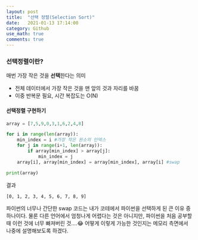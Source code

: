 ```yaml
---  
layout: post  
title:  "선택 정렬(Selection Sort)"  
date:   2021-01-13 17:14:00  
category: Github
use_math: true
comments: true
---  
```



### 선택정렬이란?
매번 가장 작은 것을 **선택**한다는 의미

- 전체 데이터에서 가장 작은 것을 맨 앞의 것과 자리를 바꿈
- 이중 반복문 필요, 시간 복잡도는 O(N)

#### 선택정렬 구현하기
```python
array = [7,5,9,0,3,1,6,2,4,8]

for i in range(len(array)):
    min_index = i #가장 작은 원소의 인덱스
    for j in range(i+1, len(array)):
        if array[min_index] > array[j]:
            min_index = j
    array[i], array[min_index] = array[min_index], array[i] #swap

print(array)
```
결과
```
[0, 1, 2, 3, 4, 5, 6, 7, 8, 9]
```

파이썬의 너무나 간단한 swap 코드는 내가 코테에서 파이썬을 선택하게 된 큰 이유 중 하나이다. 물론 다른 언어에서 엄청나게 어렵다는 것은 아니지만, 파이썬을 처음 공부할 때 이런 것에 너무 빠져버린 것....😂 어떻게 이렇게 가능한 것인지는 메모리 측면에서 나중에 설명해보도록 하겠다.